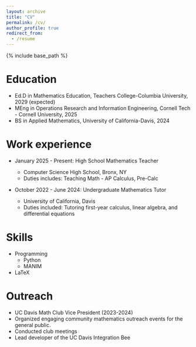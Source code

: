 ```yaml
---
layout: archive
title: "CV"
permalink: /cv/
author_profile: true
redirect_from:
  - /resume
---
```


{% include base_path %}

Education
======
* Ed.D in Mathematics Education, Teachers College-Columbia University, 2029 (expected)
* MEng in Operations Research and Information Engineering, Cornell Tech - Cornell University, 2025
* BS in Applied Mathematics, University of California-Davis, 2024

Work experience
======
* January 2025 - Present: High School Mathematics Teacher
  * Computer Science High School, Bronx, NY
  * Duties includes: Teaching Math - AP Calculus, Pre-Calc

* October 2022 - June 2024: Undergraduate Mathematics Tutor
  * University of California, Davis
  * Duties included: Tutoring first-year calculus, linear algebra, and differential equations
  
Skills
======
* Programming
  * Python
  * MANIM
* LaTeX

  
Outreach
======
* UC Davis Math Club Vice President (2023-2024)
 * Organized engaging community mathematics outreach events for the general public.
 * Conducted club meetings
 * Lead developer of the UC Davis Integration Bee
